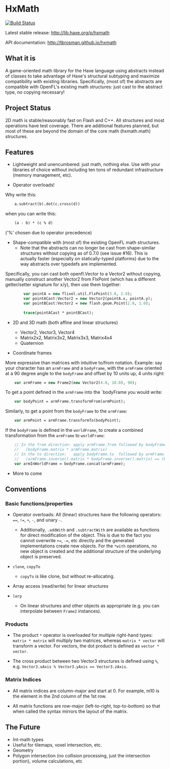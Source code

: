 # HxMath

[![Build Status](https://travis-ci.org/tbrosman/hxmath.svg?branch=master)](https://travis-ci.org/tbrosman/hxmath)

Latest stable release: http://lib.haxe.org/p/hxmath

API documentation: http://tbrosman.github.io/hxmath

## What it is

A game-oriented math library for the Haxe language using abstracts instead of classes to take advantage of Haxe's structural subtyping and maximize compatibility with existing libraries. Specifically, (most of) the abstracts are compatible with OpenFL's existing math structures: just cast to the abstract type, no copying necessary!

## Project Status

2D math is stable/reasonably fast on Flash and C++. All structures and most operations have test coverage. There are additional features planned, but most of these are beyond the domain of the core math (hxmath.math) structures.

## Features

* Lightweight and unencumbered: just math, nothing else. Use with your libraries of choice without including ten tons of redundant infrastructure (memory management, etc).

* Operator overloads!

Why write this:

```haxe
    a.subtract(b).dot(c.cross(d))
```

when you can write this:

```haxe
    (a - b) * (c % d)
```

('%' chosen due to operator precedence)

* Shape-compatible with (most of) the existing OpenFL math structures.
  * Note that the abstracts can no longer be cast from shape-similar structures without copying as of 0.7.0 (see issue #16). This is actually faster (especially on statically-typed platforms) due to the way abstracts over typedefs are implemented.

Specifically, you can cast both openfl.Vector to a Vector2 without copying, manually construct another Vector2 from FlxPoint (which has a different getter/setter signature for x/y), then use them together:
```haxe
        var pointA = new flixel.util.FlxPoint(3.0, 2.0);
        var pointACast:Vector2 = new Vector2(pointA.x, pointA.y);
        var pointBCast:Vector2 = new flash.geom.Point(2.0, 1.0);
        
        trace(pointACast * pointBCast);
```

* 2D and 3D math (both affine and linear structures)
  * Vector2, Vector3, Vector4
  * Matrix2x2, Matrix3x2, Matrix3x3, Matrix4x4
  * Quaternion

* Coordinate frames

More expressive than matrices with intuitive to/from notation. Example: say your character has an `armFrame` and a `bodyFrame`, with the `armFrame` oriented at a 90 degree angle to the `bodyFrame` and offset by 10 units up, 4 units right:

```haxe
    var armFrame = new Frame2(new Vector2(4.0, 10.0), 90);
```

To get a point defined in the `armFrame` into the `bodyFrame you would write:

```haxe
    var bodyPoint = armFrame.transformFrom(armPoint);
```

Similarly, to get a point from the `bodyFrame` to the `armFrame`:

```haxe
    var armPoint = armFrame.transformTo(bodyPoint);
```

If the `bodyFrame` is defined in the `worldFrame`, to create a combined transformation from the `armFrame` to `worldFrame`:

```haxe
    // In the from direction: apply armFrame.from followed by bodyFrame.from
	//   (bodyFrame.matrix * armFrame.matrix)
	// In the to direction:   apply bodyFrame.to  followed by armFrame.to   
	//   (armFrame.inverse().matrix * bodyFrame.inverse().matrix) == (bodyFrame * armFrame).inverse().matrix
    var armInWorldFrame = bodyFrame.concat(armFrame);
```

* More to come

## Conventions

### Basic functions/properties

* Operator overloads: All (linear) structures have the following operators: `==`, `!=`, `+`, `-`, and unary `-`.
  * Additionally, `.addWith` and `.subtractWith` are available as functions for direct modification of the object. This is due to the fact you cannot overwrite `+=`, `-=`, etc directly and the generated implementations create new objects. For the `*with` operations, no new object is created and the additional structure of the underlying object is preserved.

* `clone`, `copyTo`
  * `copyTo` is like clone, but without re-allocating.

* Array access (read/write) for linear structures

* `lerp`
  * On linear structures and other objects as appropriate (e.g. you can interpolate between `Frame2` instances).

### Products

* The product `*` operator is overloaded for multiple right-hand types: `matrix * matrix` will multiply two matrices, whereas `matrix * vector` will transform a vector. For vectors, the dot product is defined as `vector * vector`.

* The cross product between two Vector3 structures is defined using `%`, e.g. `Vector3.xAxis % Vector3.yAxis == Vector3.zAxis`.

### Matrix Indices

* All matrix indices are column-major and start at 0. For example, m10 is the element in the 2nd column of the 1st row.

* All matrix functions are row-major (left-to-right, top-to-bottom) so that when called the syntax mirrors the layout of the matrix.

## The Future

* Int-math types
 * Useful for tilemaps, voxel intersection, etc.
* Geometry
 * Polygon intersection (no collision processing, just the intersection portion), volume calculations, etc
